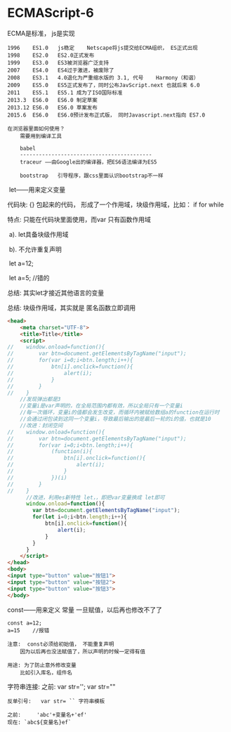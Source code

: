 # ECMAScript-6

ECMA是标准， js是实现

	1996	ES1.0	js稳定	Netscape将js提交给ECMA组织， ES正式出现
	1998	ES2.0	ES2.0正式发布
	1999	ES3.0	ES3被浏览器广泛支持
	2007	ES4.0	ES4过于激进，被废除了
	2008	ES3.1	4.0退化为严重缩水版的 3.1, 代号	Harmony（和谐）
	2009	ES5.0	ES5正式发布了，同时公布JavScript.next 也就后来 6.0
	2011	ES5.1	ES5.1 成为了ISO国际标准
	2013.3	ES6.0	ES6.0 制定草案
	2013.12 ES6.0	ES6.0 草案发布
	2015.6	ES6.0	ES6.0预计发布正式版， 同时Javascript.next指向 ES7.0
	
	在浏览器里面如何使用？
		需要用到编译工具
	
		babel	
		------------------------------------------
		traceur	——由Google出的编译器，把ES6语法编译为ES5
	
		bootstrap	引导程序，跟css里面认识bootstrap不一样

​    	let——用来定义变量

代码块:	{} 包起来的代码， 形成了一个作用域，块级作用域，比如： if  for while

特点: 只能在代码块里面使用，而var 只有函数作用域

​    a). let具备块级作用域

​    b). 不允许重复声明

​          let a=12;

​          let a=5;	//错的

总结: 其实let才接近其他语言的变量

总结: 块级作用域，其实就是 匿名函数立即调用

```html
<head>
    <meta charset="UTF-8">
    <title>Title</title>
    <script>
//    window.onload=function(){
//        var btn=document.getElementsByTagName("input");
//        for(var i=0;i<btn.length;i++){
//            btn[i].onclick=function(){
//                alert(i);
//            }
//        }
//    }
    //发现弹出都是3
    //变量i是var声明的，在全局范围内都有效，所以全局只有一个变量i
    //每一次循环，变量i的值都会发生改变，而循环内被赋给数组a的function在运行时
    //会通过闭包读到这同一个变量i，导致最后输出的是最后一轮的i的值，也就是10
    //改进：封闭空间
//    window.onload=function(){
//        var btn=document.getElementsByTagName("input");
//        for(var i=0;i<btn.length;i++){
//            (function(i){
//                btn[i].onclick=function(){
//                    alert(i);
//                }
//            })(i)
//        }
//    }
      //改进，利用es新特性 let，，即把var变量换成 let即可
      window.onload=function(){
        var btn=document.getElementsByTagName("input");
        for(let i=0;i<btn.length;i++){
            btn[i].onclick=function(){
                alert(i);
            }
        }
      }
    </script>
</head>
<body>
<input type="button" value="按钮1">
<input type="button" value="按钮2">
<input type="button" value="按钮3">
</body>
```


const——用来定义 常量
	一旦赋值，以后再也修改不了了

	const a=12;
	a=15	//报错

	注意:  const必须给初始值， 不能重复声明
		因为以后再也没法赋值了，所以声明的时候一定得有值

	用途: 为了防止意外修改变量
		比如引入库名，组件名

字符串连接:
	之前:
		var str='';
		var str=""

	反单引号:	var str= ``	字符串模板

	之前: 	'abc'+变量名+'ef'
	现在:	`abc${变量名}ef`









